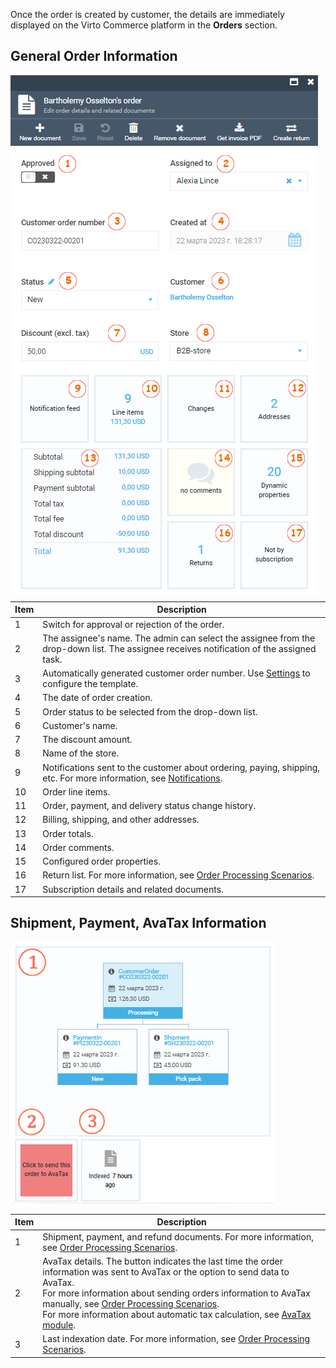 Once the order is created by customer, the details are immediately displayed on the Virto Commerce platform in the **Orders** section.

## General Order Information

![General order information](media/order-fields-1.png)

| Item | Description                                                                                    |
|------|------------------------------------------------------------------------------------------------|
| 1    | Switch for approval or rejection of the order.                                                 |
| 2    | The assignee's name. The admin can select the assignee from the drop-down list. The assignee receives notification of the assigned task.               |
| 3    | Automatically generated customer order number. Use [Settings](settings.md) to configure the template. |
| 4    | The date of order creation.                                                                    |
| 5    | Order status to be selected from the drop-down list.                                           |
| 6    | Customer's name.                                                                               |
| 7    | The discount amount.                                                                           |
| 8    | Name of the store.                                                                             |
| 9    | Notifications sent to the customer about ordering, paying, shipping, etc. For more information, see [Notifications](notifications.md).                      |
| 10   | Order line items.                                                                              |
| 11   | Order, payment, and delivery status change history.                                            |
| 12   | Billing, shipping, and other addresses.                                                         |
| 13   | Order totals.                                                                                  |
| 14   | Order comments.                                                                                |
| 15   | Configured order properties.                                                                   |
| 16   | Return list. For more information, see [Order Processing Scenarios](order-processing-scenarios-overview.md).                                                                                   |
| 17   | Subscription details and related documents.                                                    |


## Shipment, Payment, AvaTax Information

![Other order information](media/other-order-information.png)

| Item 	| Description                                                                                                                                                                                                                                                                                                   	|
|------	|---------------------------------------------------------------------------------------------------------------------------------------------------------------------------------------------------------------------------------------------------------------------------------------------------------------	|
| 1    	| Shipment, payment, and refund documents. For more information, see [Order Processing Scenarios](order-processing-scenarios-overview.md). |
| 2    	| AvaTax details. The button indicates the last time the order information was sent to AvaTax or the option to send data to AvaTax.<br> For more information about sending orders information to AvaTax manually, see [Order Processing Scenarios](order-processing-scenarios-overview.md).<br> For more information about automatic tax calculation, see [AvaTax module](../integrations/avalara/taxes-calculation.md). 	|
| 3    	| Last indexation date. For more information, see [Order Processing Scenarios](order-processing-scenarios-overview.md). |

